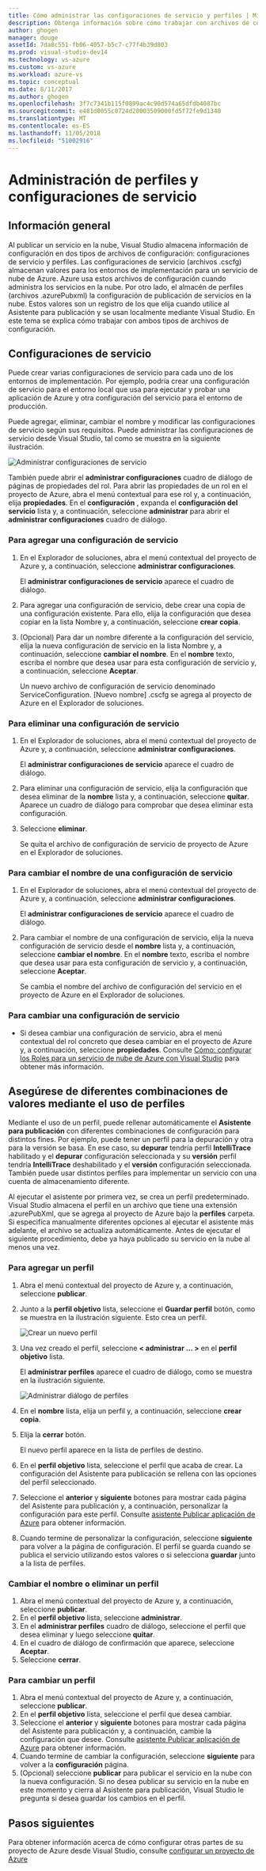 ```yaml
---
title: Cómo administrar las configuraciones de servicio y perfiles | Microsoft Docs
description: Obtenga información sobre cómo trabajar con archivos de configuración de perfiles y las configuraciones de servicio | que almacena la configuración de los entornos de implementación y configuración de publicación para los servicios en la nube.
author: ghogen
manager: douge
assetId: 7da8c551-fb06-4057-b5c7-c77f4b39d803
ms.prod: visual-studio-dev14
ms.technology: vs-azure
ms.custom: vs-azure
ms.workload: azure-vs
ms.topic: conceptual
ms.date: 8/11/2017
ms.author: ghogen
ms.openlocfilehash: 3f7c7341b115f0899ac4c90d574a65dfdb4087bc
ms.sourcegitcommit: e481d0055c0724d20003509000fd5f72fe9d1340
ms.translationtype: MT
ms.contentlocale: es-ES
ms.lasthandoff: 11/05/2018
ms.locfileid: "51002916"
---
```

# <a name="how-to-manage-service-configurations-and-profiles"></a>Administración de perfiles y configuraciones de servicio
## <a name="overview"></a>Información general
Al publicar un servicio en la nube, Visual Studio almacena información de configuración en dos tipos de archivos de configuración: configuraciones de servicio y perfiles. Las configuraciones de servicio (archivos .cscfg) almacenan valores para los entornos de implementación para un servicio de nube de Azure. Azure usa estos archivos de configuración cuando administra los servicios en la nube. Por otro lado, el almacén de perfiles (archivos .azurePubxml) la configuración de publicación de servicios en la nube. Estos valores son un registro de los que elija cuando utilice al Asistente para publicación y se usan localmente mediante Visual Studio. En este tema se explica cómo trabajar con ambos tipos de archivos de configuración.

## <a name="service-configurations"></a>Configuraciones de servicio
Puede crear varias configuraciones de servicio para cada uno de los entornos de implementación. Por ejemplo, podría crear una configuración de servicio para el entorno local que usa para ejecutar y probar una aplicación de Azure y otra configuración del servicio para el entorno de producción.

Puede agregar, eliminar, cambiar el nombre y modificar las configuraciones de servicio según sus requisitos. Puede administrar las configuraciones de servicio desde Visual Studio, tal como se muestra en la siguiente ilustración.

![Administrar configuraciones de servicio](./media/vs-azure-tools-service-configurations-and-profiles-how-to-manage/manage-service-config.png)

También puede abrir el **administrar configuraciones** cuadro de diálogo de páginas de propiedades del rol. Para abrir las propiedades de un rol en el proyecto de Azure, abra el menú contextual para ese rol y, a continuación, elija **propiedades**. En el **configuración** , expanda el **configuración del servicio** lista y, a continuación, seleccione **administrar** para abrir el **administrar configuraciones** cuadro de diálogo.

### <a name="to-add-a-service-configuration"></a>Para agregar una configuración de servicio
1. En el Explorador de soluciones, abra el menú contextual del proyecto de Azure y, a continuación, seleccione **administrar configuraciones**.
   
    El **administrar configuraciones de servicio** aparece el cuadro de diálogo.
2. Para agregar una configuración de servicio, debe crear una copia de una configuración existente. Para ello, elija la configuración que desea copiar en la lista Nombre y, a continuación, seleccione **crear copia**.
3. (Opcional) Para dar un nombre diferente a la configuración del servicio, elija la nueva configuración de servicio en la lista Nombre y, a continuación, seleccione **cambiar el nombre**. En el **nombre** texto, escriba el nombre que desea usar para esta configuración de servicio y, a continuación, seleccione **Aceptar**.
   
    Un nuevo archivo de configuración de servicio denominado ServiceConfiguration. [Nuevo nombre] .cscfg se agrega al proyecto de Azure en el Explorador de soluciones.

### <a name="to-delete-a-service-configuration"></a>Para eliminar una configuración de servicio
1. En el Explorador de soluciones, abra el menú contextual del proyecto de Azure y, a continuación, seleccione **administrar configuraciones**.
   
    El **administrar configuraciones de servicio** aparece el cuadro de diálogo.
2. Para eliminar una configuración de servicio, elija la configuración que desea eliminar de la **nombre** lista y, a continuación, seleccione **quitar**. Aparece un cuadro de diálogo para comprobar que desea eliminar esta configuración.
3. Seleccione **eliminar**.
   
     Se quita el archivo de configuración de servicio de proyecto de Azure en el Explorador de soluciones.

### <a name="to-rename-a-service-configuration"></a>Para cambiar el nombre de una configuración de servicio
1. En el Explorador de soluciones, abra el menú contextual del proyecto de Azure y, a continuación, seleccione **administrar configuraciones**.
   
    El **administrar configuraciones de servicio** aparece el cuadro de diálogo.
2. Para cambiar el nombre de una configuración de servicio, elija la nueva configuración de servicio desde el **nombre** lista y, a continuación, seleccione **cambiar el nombre**. En el **nombre** texto, escriba el nombre que desea usar para esta configuración de servicio y, a continuación, seleccione **Aceptar**.
   
    Se cambia el nombre del archivo de configuración del servicio en el proyecto de Azure en el Explorador de soluciones.

### <a name="to-change-a-service-configuration"></a>Para cambiar una configuración de servicio
* Si desea cambiar una configuración de servicio, abra el menú contextual del rol concreto que desea cambiar en el proyecto de Azure y, a continuación, seleccione **propiedades**. Consulte [Cómo: configurar los Roles para un servicio de nube de Azure con Visual Studio](vs-azure-tools-configure-roles-for-cloud-service.md) para obtener más información.

## <a name="make-different-setting-combinations-by-using-profiles"></a>Asegúrese de diferentes combinaciones de valores mediante el uso de perfiles
Mediante el uso de un perfil, puede rellenar automáticamente el **Asistente para publicación** con diferentes combinaciones de configuración para distintos fines. Por ejemplo, puede tener un perfil para la depuración y otra para la versión se basa. En ese caso, su **depurar** tendría perfil **IntelliTrace** habilitado y el **depurar** configuración seleccionada y su **versión** perfil tendría **IntelliTrace** deshabilitado y el **versión** configuración seleccionada. También puede usar distintos perfiles para implementar un servicio con una cuenta de almacenamiento diferente.

Al ejecutar el asistente por primera vez, se crea un perfil predeterminado. Visual Studio almacena el perfil en un archivo que tiene una extensión .azurePubXml, que se agrega al proyecto de Azure bajo la **perfiles** carpeta. Si especifica manualmente diferentes opciones al ejecutar el asistente más adelante, el archivo se actualiza automáticamente. Antes de ejecutar el siguiente procedimiento, debe ya haya publicado su servicio en la nube al menos una vez.

### <a name="to-add-a-profile"></a>Para agregar un perfil
1. Abra el menú contextual del proyecto de Azure y, a continuación, seleccione **publicar**.
2. Junto a la **perfil objetivo** lista, seleccione el **Guardar perfil** botón, como se muestra en la ilustración siguiente. Esto crea un perfil.
   
    ![Crear un nuevo perfil](./media/vs-azure-tools-service-configurations-and-profiles-how-to-manage/create-new-profile.png)
3. Una vez creado el perfil, seleccione **< administrar … >** en el **perfil objetivo** lista.
   
    El **administrar perfiles** aparece el cuadro de diálogo, como se muestra en la ilustración siguiente.
   
    ![Administrar diálogo de perfiles](./media/vs-azure-tools-service-configurations-and-profiles-how-to-manage/manage-profiles.png)
4. En el **nombre** lista, elija un perfil y, a continuación, seleccione **crear copia**.
5. Elija la **cerrar** botón.
   
    El nuevo perfil aparece en la lista de perfiles de destino.
6. En el **perfil objetivo** lista, seleccione el perfil que acaba de crear. La configuración del Asistente para publicación se rellena con las opciones del perfil seleccionado.
7. Seleccione el **anterior** y **siguiente** botones para mostrar cada página del Asistente para publicación y, a continuación, personalizar la configuración para este perfil. Consulte [asistente Publicar aplicación de Azure](http://go.microsoft.com/fwlink/p/?LinkID=623085) para obtener información.
8. Cuando termine de personalizar la configuración, seleccione **siguiente** para volver a la página de configuración. El perfil se guarda cuando se publica el servicio utilizando estos valores o si selecciona **guardar** junto a la lista de perfiles.

### <a name="to-rename-or-delete-a-profile"></a>Cambiar el nombre o eliminar un perfil
1. Abra el menú contextual del proyecto de Azure y, a continuación, seleccione **publicar**.
2. En el **perfil objetivo** lista, seleccione **administrar**.
3. En el **administrar perfiles** cuadro de diálogo, seleccione el perfil que desea eliminar y luego seleccione **quitar**.
4. En el cuadro de diálogo de confirmación que aparece, seleccione **Aceptar**.
5. Seleccione **cerrar**.

### <a name="to-change-a-profile"></a>Para cambiar un perfil
1. Abra el menú contextual del proyecto de Azure y, a continuación, seleccione **publicar**.
2. En el **perfil objetivo** lista, seleccione el perfil que desea cambiar.
3. Seleccione el **anterior** y **siguiente** botones para mostrar cada página del Asistente para publicación y, a continuación, cambie la configuración que desee. Consulte [asistente Publicar aplicación de Azure](http://go.microsoft.com/fwlink/p/?LinkID=623085) para obtener información.
4. Cuando termine de cambiar la configuración, seleccione **siguiente** para volver a la **configuración** página.
5. (Opcional) seleccione **publicar** para publicar el servicio en la nube con la nueva configuración. Si no desea publicar su servicio en la nube en este momento y cierra al Asistente para publicación, Visual Studio le pregunta si desea guardar los cambios en el perfil.

## <a name="next-steps"></a>Pasos siguientes
Para obtener información acerca de cómo configurar otras partes de su proyecto de Azure desde Visual Studio, consulte [configurar un proyecto de Azure](http://go.microsoft.com/fwlink/p/?LinkID=623075)

